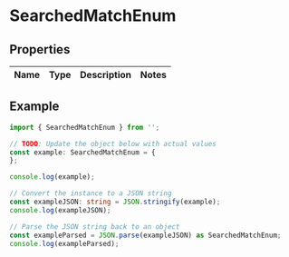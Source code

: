 
# SearchedMatchEnum


## Properties

Name | Type | Description | Notes
------------ | ------------- | ------------- | -------------

## Example

```typescript
import { SearchedMatchEnum } from '';

// TODO: Update the object below with actual values
const example: SearchedMatchEnum = {
};

console.log(example);

// Convert the instance to a JSON string
const exampleJSON: string = JSON.stringify(example);
console.log(exampleJSON);

// Parse the JSON string back to an object
const exampleParsed = JSON.parse(exampleJSON) as SearchedMatchEnum;
console.log(exampleParsed);
```




